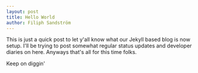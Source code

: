 ```yaml
---
layout: post
title: Hello World
author: Filiph Sandström
---
```


This is just a quick post to let y'all know what our Jekyll based blog is now setup. I'll be trying to post somewhat regular status updates and developer diaries on here. Anyways that's all for this time folks.

Keep on diggin'

